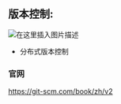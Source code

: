 ## 版本控制:

![在这里插入图片描述](https://img-blog.csdnimg.cn/8031b40c57a54ecea2d5da160268c841.png)

- 分布式版本控制

### 官网

https://git-scm.com/book/zh/v2

